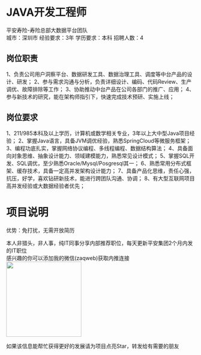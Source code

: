 # JAVA开发工程师
平安寿险-寿险总部大数据平台团队  
城市：深圳市 经验要求：3年 学历要求：本科  招聘人数：4

## 岗位职责
1、负责公司用户洞察平台、数据研发工具、数据治理工具、调度等中台产品的设计、研发；
 2、参与需求沟通与分析，负责详细设计、编码、代码Review、生产调优、故障排除等工作；
 3、协助推动中台产品在公司各部门的推广、应用；
 4、参与新技术的研究，能在架构师指引下，快速完成技术预研、实施上线；

## 岗位要求
1、211/985本科及以上学历，计算机或数学相关专业，3年以上大中型Java项目经验；
 2、掌握Java语言，具备JVM调优经验，熟悉SpringCloud等微服务框架；
 3、编程功底扎实，掌握网络协议编程、多线程编程、数据结构算法；
 4、具备面向对象思维、抽象设计能力、领域建模能力，熟悉常见设计模式；
 5、掌握SQL开发、SQL调优，至少熟悉Oracle/Mysql/Posgresql其一；
 6、熟悉常用分布式框架、缓存技术，具备一定高并发架构设计能力；
 7、具备产品化思维，责任心强，抗压，好学，喜欢钻研新技术，能进行跨团队沟通、协调；
 8、有大型互联网项目高并发经验或大数据经验者优先；

# 项目说明

优势：免打扰，无需开放简历

本人非猎头，非人事，纯IT同事分享内部推荐职位，每天更新平安集团2个月内发的IT职位  
感兴趣的你可以添加我的微信(zaqweb)获取内推连接  
<img src="https://github.com/zaqweb/PA-IT-JOBS/blob/master/WechatICode.jpeg"  height="200" width="200">

如果该信息能帮忙获得更好的发展请为项目点亮Star，转发给有需要的朋友




